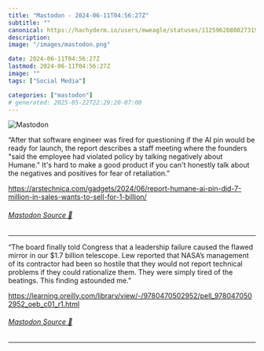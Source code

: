 ```yaml
---
title: "Mastodon - 2024-06-11T04:56:27Z"
subtitle: ""
canonical: https://hachyderm.io/users/mweagle/statuses/112596208002731965
description:
image: "/images/mastodon.png"

date: 2024-06-11T04:56:27Z
lastmod: 2024-06-11T04:56:27Z
image: ""
tags: ["Social Media"]

categories: ["mastodon"]
# generated: 2025-05-22T22:29:20-07:00
---
```

![Mastodon](/images/mastodon.png)

<p>“After that software engineer was fired for questioning if the AI pin would be ready for launch, the report describes a staff meeting where the founders &quot;said the employee had violated policy by talking negatively about Humane.&quot; It&#39;s hard to make a good product if you can&#39;t honestly talk about the negatives and positives for fear of retaliation.”</p><p><a href="https://arstechnica.com/gadgets/2024/06/report-humane-ai-pin-did-7-million-in-sales-wants-to-sell-for-1-billion/" target="_blank" rel="nofollow noopener noreferrer" translate="no"><span class="invisible">https://</span><span class="ellipsis">arstechnica.com/gadgets/2024/0</span><span class="invisible">6/report-humane-ai-pin-did-7-million-in-sales-wants-to-sell-for-1-billion/</span></a></p>


###### [Mastodon Source 🐘](https://hachyderm.io/@mweagle/112596208002731965)

___

<p>“The board finally told Congress that a leadership failure caused the flawed mirror in our $1.7 billion telescope. Lew reported that NASA’s management of its contractor had been so hostile that they would not report technical problems if they could rationalize them. They were simply tired of the beatings. This finding astounded me.”</p><p><a href="https://learning.oreilly.com/library/view/-/9780470502952/pell_9780470502952_oeb_c01_r1.html" target="_blank" rel="nofollow noopener noreferrer" translate="no"><span class="invisible">https://</span><span class="ellipsis">learning.oreilly.com/library/v</span><span class="invisible">iew/-/9780470502952/pell_9780470502952_oeb_c01_r1.html</span></a></p>


###### [Mastodon Source 🐘](https://hachyderm.io/@mweagle/112596240214291128)

___
